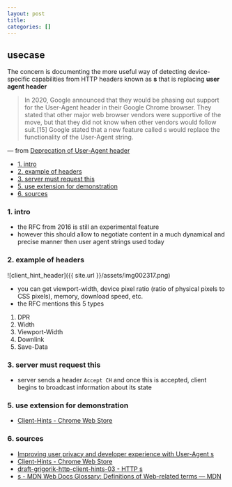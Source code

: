 ```yaml
---
layout: post
title:
categories: []
---
```

## usecase
The concern is documenting the more useful way of detecting device-specific capabilities from HTTP headers known as **s** that is replacing **user agent header**

> In 2020, Google announced that they would be phasing out support for the User-Agent header in their Google Chrome browser. They stated that other major web browser vendors were supportive of the move, but that they did not know when other vendors would follow suit.[15] Google stated that a new feature called s would replace the functionality of the User-Agent string.

— from [Deprecation of User\-Agent header](https://en.wikipedia.org/wiki/User_agent#Deprecation_of_User-Agent_header)

<!-- TOC -->

- [1. intro](#1-intro)
- [2. example of headers](#2-example-of-headers)
- [3. server must request this](#3-server-must-request-this)
- [5. use extension for demonstration](#5-use-extension-for-demonstration)
- [6. sources](#6-sources)

<!-- /TOC -->

### 1. intro
* the RFC from 2016 is still an experimental feature
* however this should allow to negotiate content in a much dynamical and precise manner then user agent strings used today

### 2. example of headers

![client_hint_header]({{ site.url }}/assets/img002317.png)

* you can get viewport-width, device pixel ratio (ratio of physical pixels to CSS pixels), memory, download speed, etc.
* the RFC mentions this 5 types

 1. DPR   
 2. Width   
 3. Viewport-Width 
 4. Downlink  
 5. Save-Data

### 3. server must request this
* server sends a header `Accept CH` and once this is accepted, client begins to broadcast information about its state 

### 5. use extension for demonstration
* [Client-Hints - Chrome Web Store](https://chrome.google.com/webstore/detail/client-hints/gdghpgmkfaedgngmnahnaaegpacanlef)

### 6. sources
* [Improving user privacy and developer experience with User-Agent s](https://web.dev/user-agent-client-hints/)
* [Client-Hints - Chrome Web Store](https://chrome.google.com/webstore/detail/client-hints/gdghpgmkfaedgngmnahnaaegpacanlef)
* [draft-grigorik-http-client-hints-03 - HTTP s](https://tools.ietf.org/html/draft-grigorik-http-client-hints-03)
* [s - MDN Web Docs Glossary: Definitions of Web-related terms — MDN](https://developer.mozilla.org/en-US/docs/Glossary/Client_hints)
